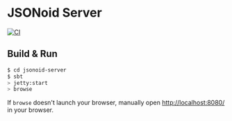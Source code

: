 # JSONoid Server #

[![CI](https://github.com/dataunitylab/jsonoid-server/actions/workflows/ci.yml/badge.svg)](https://github.com/dataunitylab/jsonoid-server/actions/workflows/ci.yml)

## Build & Run ##

```sh
$ cd jsonoid-server
$ sbt
> jetty:start
> browse
```

If `browse` doesn't launch your browser, manually open [http://localhost:8080/](http://localhost:8080/) in your browser.
